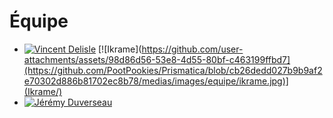 # Équipe

<!-- Présentation des rôles et responsabilités de chacun des membres de l'équipe -->

- [![Vincent Delisle](../../medias/images/equipe/vdelisle.jpg)](vincent_delisle/README.md)
 [![Ikrame](https://github.com/user-attachments/assets/98d86d56-53e8-4d55-80bf-c463199ffbd7](https://github.com/PootPookies/Prismatica/blob/cb26dedd027b9b9af2e70302d886b81702ec8b78/medias/images/equipe/ikrame.jpg)](Ikrame/)
- [![Jérémy Duverseau](../../medias/images/equipe/jduverseau.jpg)](jeremy_duverseau/README.md)
